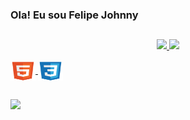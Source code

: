 ### Ola! Eu sou Felipe Johnny

##

<div align="center" float="left">
  <a href="https://github.com/FelJohnny">
  <img height="170em" src="https://github-readme-stats.vercel.app/api?username=FelJohnny&show_icons=true&theme=dark&include_all_commits=true&count_private=true"/>
  <img height="170em" src="https://github-readme-stats.vercel.app/api/top-langs/?username=FelJohnny&layout=compact&langs_count=7&theme=dark"/>
</div>
  
<div style="display: inline_block"><br>
  <img align="center" alt="Johnny-HTML" height="30" width="40" src="https://raw.githubusercontent.com/devicons/devicon/master/icons/html5/html5-original.svg">
  <img align="center" alt="Johnny-CSS" height="30" width="40" src="https://raw.githubusercontent.com/devicons/devicon/master/icons/css3/css3-original.svg">
  </div>
  
  ##
  
  <div>
     <a href="https://www.linkedin.com/in/felipe-johnny-47a5a0177/" target="_blank"><img src="https://img.shields.io/badge/-LinkedIn-%230077B5?style=for-the-badge&logo=linkedin&logoColor=white" target="_blank"></a> 
  </div>
  
  
